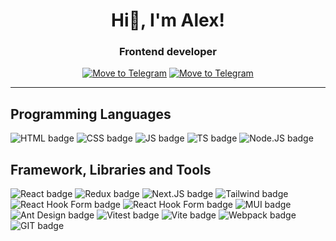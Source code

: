 <h1 align="center">Hi👋, I'm Alex!</h1> 
<h3 align="center">Frontend developer</h3>
<div align="center">
  <a href="https://t.me/sashapervykh"><img src="https://img.shields.io/badge/-telegram-26A5E4?style=for-the-badge&logo=Telegram&logoColor=white" alt="Move to Telegram"/></a>
  <a href="mailto:alekspervykh2230521@gmail.com" alt="Write to Gmail"/>
    <img src="https://img.shields.io/badge/-gmail-EA4335?style=for-the-badge&logo=Gmail&logoColor=white" alt="Move to Telegram"/>
  </a>
</div>
<hr />
<h2>Programming Languages</h2>
<div>
   <img src="https://img.shields.io/badge/-html-E34F26?style=for-the-badge&logo=HTML5&logoColor=white" alt="HTML badge"/>
   <img src="https://img.shields.io/badge/-css-663399?style=for-the-badge&logo=CSS&logoColor=white" alt="CSS badge"/>
   <img src="https://img.shields.io/badge/-javascript-F7DF1E?style=for-the-badge&logo=JavaScript&logoColor=white" alt="JS badge"/>
  <img src="https://img.shields.io/badge/-typescript-3178C6?style=for-the-badge&logo=TypeScript&logoColor=white" alt="TS badge"/>
  <img src="https://img.shields.io/badge/-node.js-5FA04E?style=for-the-badge&logo=Nodedotjs&logoColor=white" alt="Node.JS badge"/>
</div>
<h2>Framework, Libraries and Tools</h2>
<div>
   <img src="https://img.shields.io/badge/-react-61DAFB?style=for-the-badge&logo=React&logoColor=white" alt="React badge"/>
   <img src="https://img.shields.io/badge/-redux-764ABC?style=for-the-badge&logo=Redux&logoColor=white" alt="Redux badge"/>
   <img src="https://img.shields.io/badge/-Next.js-000000?style=for-the-badge&logo=Next.js&logoColor=white" alt="Next.JS badge"/>
  <img src="https://img.shields.io/badge/-tailwind_css-06B6D4?style=for-the-badge&logo=Tailwind%20CSS&logoColor=white" alt="Tailwind badge"/>
  <img src="https://img.shields.io/badge/-react_hook_form-EC5990?style=for-the-badge&logo=React%20Hook%20Form&logoColor=white" alt="React Hook Form badge"/>
   <img src="https://img.shields.io/badge/-zod-408AFF?style=for-the-badge&logo=zod&logoColor=white" alt="React Hook Form badge"/>
  <img src="https://img.shields.io/badge/-mui-007FFF?style=for-the-badge&logo=mui&logoColor=white" alt="MUI badge"/>
  <img src="https://img.shields.io/badge/-ant_design-0170FE?style=for-the-badge&logo=Ant%20Design&logoColor=white" alt="Ant Design badge"/>
  <img src="https://img.shields.io/badge/-vitest-6E9F18?style=for-the-badge&logo=Vitest&logoColor=white" alt="Vitest badge"/>
  <img src="https://img.shields.io/badge/-vite-646CFF?style=for-the-badge&logo=Vite&logoColor=white" alt="Vite badge"/>
  <img src="https://img.shields.io/badge/-webpack-8DD6F9?style=for-the-badge&logo=Webpack&logoColor=white" alt="Webpack badge"/>
  <img src="https://img.shields.io/badge/-git-F05032?style=for-the-badge&logo=Git&logoColor=white" alt="GIT badge"/>
</div>
